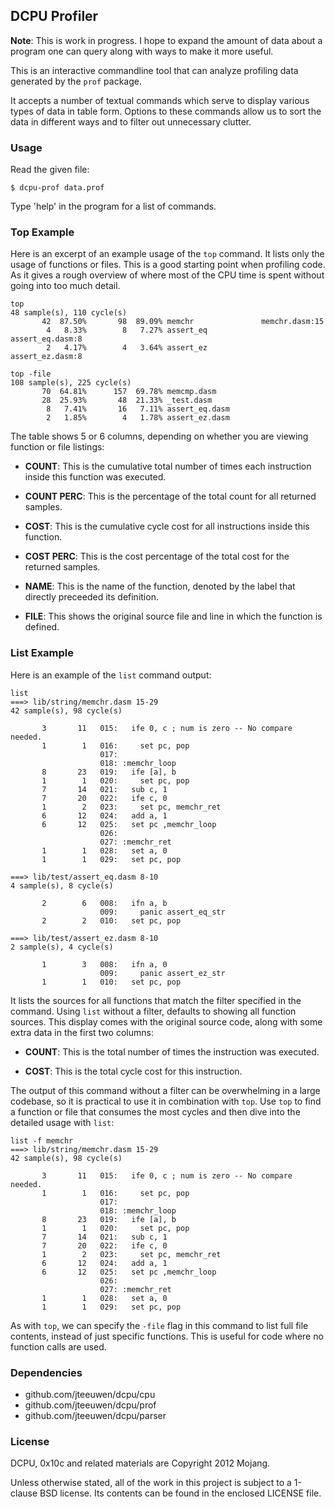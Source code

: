 ## DCPU Profiler

**Note**: This is work in progress. I hope to expand the amount of data about
a program one can query along with ways to make it more useful.

This is an interactive commandline tool that can analyze profiling data
generated by the `prof` package.

It accepts a number of textual commands which serve to display various
types of data in table form. Options to these commands allow us to
sort the data in different ways and to filter out unnecessary clutter.


### Usage

Read the given file:

    $ dcpu-prof data.prof

Type 'help' in the program for a list of commands.


### Top Example

Here is an excerpt of an example usage of the `top` command.
It lists only the usage of functions or files. This is a good starting point
when profiling code. As it gives a rough overview of where most of the CPU
time is spent without going into too much detail.

	top
	48 sample(s), 110 cycle(s)
		   42  87.50%       98  89.09% memchr               memchr.dasm:15
		    4   8.33%        8   7.27% assert_eq            assert_eq.dasm:8
		    2   4.17%        4   3.64% assert_ez            assert_ez.dasm:8

	top -file
	108 sample(s), 225 cycle(s)
		   70  64.81%      157  69.78% memcmp.dasm
		   28  25.93%       48  21.33% _test.dasm
		    8   7.41%       16   7.11% assert_eq.dasm
		    2   1.85%        4   1.78% assert_ez.dasm


The table shows 5 or 6 columns, depending on whether you are viewing
function or file listings:

* **COUNT**: This is the cumulative total number of times each instruction
  inside this function was executed.

* **COUNT PERC**: This is the percentage of the total count for all
  returned samples.
  
* **COST**: This is the cumulative cycle cost for all instructions inside
  this function.
  
* **COST PERC**: This is the cost percentage of the total cost for the
  returned samples.
  
* **NAME**: This is the name of the function, denoted by the label that
  directly preceeded its definition.
  
* **FILE**: This shows the original source file and line in which the
  function is defined.


### List Example

Here is an example of the `list` command output:

	list
	===> lib/string/memchr.dasm 15-29
	42 sample(s), 98 cycle(s)

		   3       11   015:   ife 0, c ; num is zero -- No compare needed.
		   1        1   016:     set pc, pop
		                017: 
		                018: :memchr_loop
		   8       23   019:   ife [a], b
		   1        1   020:     set pc, pop
		   7       14   021:   sub c, 1
		   7       20   022:   ife c, 0
		   1        2   023:     set pc, memchr_ret
		   6       12   024:   add a, 1
		   6       12   025:   set pc ,memchr_loop
		                026: 
		                027: :memchr_ret
		   1        1   028:   set a, 0
		   1        1   029:   set pc, pop

	===> lib/test/assert_eq.dasm 8-10
	4 sample(s), 8 cycle(s)

		   2        6   008:   ifn a, b
		                009:     panic assert_eq_str
		   2        2   010:   set pc, pop

	===> lib/test/assert_ez.dasm 8-10
	2 sample(s), 4 cycle(s)

		   1        3   008:   ifn a, 0
		                009:     panic assert_ez_str
		   1        1   010:   set pc, pop



It lists the sources for all functions that match the filter specified in
the command. Using `list` without a filter, defaults to showing all function
sources. This display comes with the original source code, along with some
extra data in the first two columns:

* **COUNT**: This is the total number of times the instruction was executed.
  
* **COST**: This is the total cycle cost for this instruction.
  
The output of this command without a filter can be overwhelming in a large
codebase, so it is practical to use it in combination with `top`. Use `top`
to find a function or file that consumes the most cycles and then dive into
the detailed usage with `list`:

	list -f memchr
	===> lib/string/memchr.dasm 15-29
	42 sample(s), 98 cycle(s)

		   3       11   015:   ife 0, c ; num is zero -- No compare needed.
		   1        1   016:     set pc, pop
		                017: 
		                018: :memchr_loop
		   8       23   019:   ife [a], b
		   1        1   020:     set pc, pop
		   7       14   021:   sub c, 1
		   7       20   022:   ife c, 0
		   1        2   023:     set pc, memchr_ret
		   6       12   024:   add a, 1
		   6       12   025:   set pc ,memchr_loop
		                026: 
		                027: :memchr_ret
		   1        1   028:   set a, 0
		   1        1   029:   set pc, pop


As with `top`, we can specify the `-file` flag in this command to list
full file contents, instead of just specific functions. This is useful for
code where no function calls are used.


### Dependencies

* github.com/jteeuwen/dcpu/cpu
* github.com/jteeuwen/dcpu/prof
* github.com/jteeuwen/dcpu/parser


### License

DCPU, 0x10c and related materials are Copyright 2012 Mojang.

Unless otherwise stated, all of the work in this project is subject to a
1-clause BSD license. Its contents can be found in the enclosed LICENSE file.
